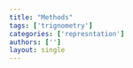 ```yaml
---
title: "Methods"
tags: ['trignometry']
categories: ['represntation']
authors: ['']
layout: single
---
```

